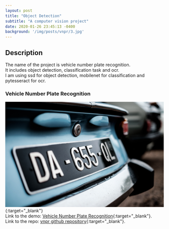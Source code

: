 ```yaml
---
layout: post
title: "Object Detection"
subtitle: "A computer vision project"
date: 2020-01-26 23:45:13 -0400
background: '/img/posts/vnpr/3.jpg'
---
```



## Description

The name of the project is vehicle number plate recognition.  
It includes object detection, classification task and ocr.  
I am using ssd for object detection, mobilenet for classification and pytesseract for ocr.  

### Vehicle Number Plate Recognition

[![](/img/posts/vnpr/3.jpg)](https://avinash539.github.io/vnpr.github.io/){:target="_blank"}  
Link to the demo: [Vehicle Number Plate Recognition](https://avinash539.github.io/vnpr.github.io/){:target="_blank"}.  
Link to the repo: [vnpr github repository](https://github.com/avinash539/vnpr.github.io.git){:target="_blank"}.